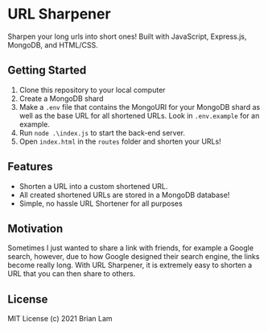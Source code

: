 # URL Sharpener

Sharpen your long urls into short ones! Built with JavaScript, Express.js, MongoDB, and HTML/CSS. 

## Getting Started
1. Clone this repository to your local computer
2. Create a MongoDB shard
3. Make a `.env` file that contains the MongoURI for your MongoDB shard as well as the base URL for all shortened URLs. Look in `.env.example` for an example.
4. Run `node .\index.js` to start the back-end server.
5. Open `index.html` in the `routes` folder and shorten your URLs!

## Features
* Shorten a URL into a custom shortened URL.
* All created shortened URLs are stored in a MongoDB database!
* Simple, no hassle URL Shortener for all purposes

## Motivation
Sometimes I just wanted to share a link with friends, for example a Google search, however, due to how Google designed their search engine, the links become really long. With URL Sharpener, it is extremely easy to shorten a URL that you can then share to others.

## License

MIT License (c) 2021 Brian Lam
